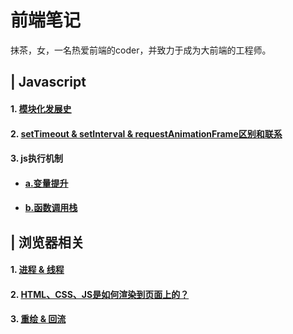 # 前端笔记
抹茶，女，一名热爱前端的coder，并致力于成为大前端的工程师。


## | Javascript
#### 1. [模块化发展史](https://github.com/luoxy0518/fe-notes/tree/master/JS/es-module/)
#### 2. [setTimeout & setInterval & requestAnimationFrame区别和联系](https://github.com/luoxy0518/fe-notes/tree/master/JS/requestAnimationFrame&setTimeout&setInterval/)
#### 3. js执行机制
- #### [a.变量提升](https://github.com/luoxy0518/fe-notes/tree/master/JS/js-execution/hosting)
- #### [b.函数调用栈](https://github.com/luoxy0518/fe-notes/tree/master/JS/js-execution/function-call-stack)

## | 浏览器相关
#### 1. [进程 & 线程](https://github.com/luoxy0518/fe-notes/tree/master/web-browser/threads&processes/)
#### 2. [HTML、CSS、JS是如何渲染到页面上的？](https://github.com/luoxy0518/fe-notes/tree/master/web-browser/render-process/)
#### 3. [重绘 & 回流](https://github.com/luoxy0518/fe-notes/tree/master/web-browser/reflow&repaint/)

